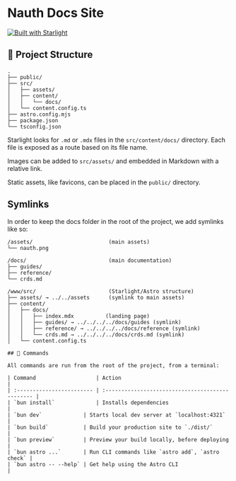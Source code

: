 # Nauth Docs Site

[![Built with Starlight](https://astro.badg.es/v2/built-with-starlight/tiny.svg)](https://starlight.astro.build)


## 🚀 Project Structure

```
.
├── public/
├── src/
│   ├── assets/
│   ├── content/
│   │   └── docs/
│   └── content.config.ts
├── astro.config.mjs
├── package.json
└── tsconfig.json
```

Starlight looks for `.md` or `.mdx` files in the `src/content/docs/` directory. Each file is exposed as a route based on its file name.

Images can be added to `src/assets/` and embedded in Markdown with a relative link.

Static assets, like favicons, can be placed in the `public/` directory.

## Symlinks

In order to keep the docs folder in the root of the project, we add symlinks like so:

```
/assets/                        (main assets)
└── nauth.png

/docs/                          (main documentation)
├── guides/
├── reference/
└── crds.md

/www/src/                       (Starlight/Astro structure)
├── assets/ → ../../assets      (symlink to main assets)
├── content/
│   ├── docs/
│   │   ├── index.mdx          (landing page)
│   │   ├── guides/ → ../../../../docs/guides (symlink)
│   │   ├── reference/ → ../../../../docs/reference (symlink)
│   │   └── crds.md → ../../../../docs/crds.md (symlink)
│   └── content.config.ts

## 🧞 Commands

All commands are run from the root of the project, from a terminal:

| Command                   | Action                                           |
| :------------------------ | :----------------------------------------------- |
| `bun install`             | Installs dependencies                            |
| `bun dev`             | Starts local dev server at `localhost:4321`      |
| `bun build`           | Build your production site to `./dist/`          |
| `bun preview`         | Preview your build locally, before deploying     |
| `bun astro ...`       | Run CLI commands like `astro add`, `astro check` |
| `bun astro -- --help` | Get help using the Astro CLI                     |
